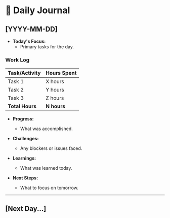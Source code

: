 # 📝 Daily Journal

## [YYYY-MM-DD]
- **Today's Focus:**
  - Primary tasks for the day.

### Work Log
| Task/Activity                    | Hours Spent |
|----------------------------------|-------------|
| Task 1                           | X hours     |
| Task 2                           | Y hours     |
| Task 3                           | Z hours     |
| **Total Hours**                  | **N hours** |

- **Progress:**
  - What was accomplished.
  
- **Challenges:**
  - Any blockers or issues faced.
  
- **Learnings:**
  - What was learned today.
  
- **Next Steps:**
  - What to focus on tomorrow.

---

## [Next Day...]
